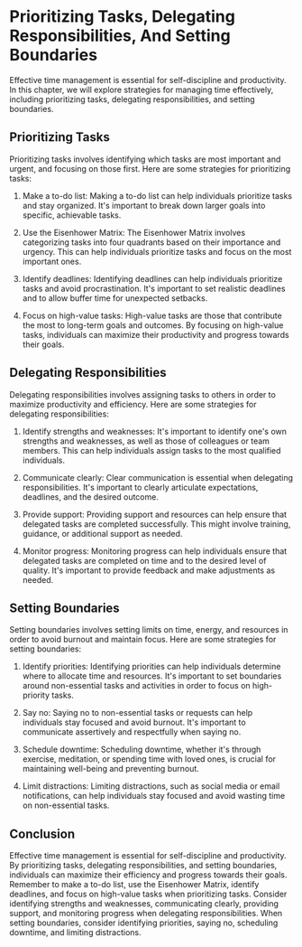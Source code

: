 Prioritizing Tasks, Delegating Responsibilities, And Setting Boundaries
=============================================================================================================

Effective time management is essential for self-discipline and productivity. In this chapter, we will explore strategies for managing time effectively, including prioritizing tasks, delegating responsibilities, and setting boundaries.

Prioritizing Tasks
------------------

Prioritizing tasks involves identifying which tasks are most important and urgent, and focusing on those first. Here are some strategies for prioritizing tasks:

1. Make a to-do list: Making a to-do list can help individuals prioritize tasks and stay organized. It's important to break down larger goals into specific, achievable tasks.

2. Use the Eisenhower Matrix: The Eisenhower Matrix involves categorizing tasks into four quadrants based on their importance and urgency. This can help individuals prioritize tasks and focus on the most important ones.

3. Identify deadlines: Identifying deadlines can help individuals prioritize tasks and avoid procrastination. It's important to set realistic deadlines and to allow buffer time for unexpected setbacks.

4. Focus on high-value tasks: High-value tasks are those that contribute the most to long-term goals and outcomes. By focusing on high-value tasks, individuals can maximize their productivity and progress towards their goals.

Delegating Responsibilities
---------------------------

Delegating responsibilities involves assigning tasks to others in order to maximize productivity and efficiency. Here are some strategies for delegating responsibilities:

1. Identify strengths and weaknesses: It's important to identify one's own strengths and weaknesses, as well as those of colleagues or team members. This can help individuals assign tasks to the most qualified individuals.

2. Communicate clearly: Clear communication is essential when delegating responsibilities. It's important to clearly articulate expectations, deadlines, and the desired outcome.

3. Provide support: Providing support and resources can help ensure that delegated tasks are completed successfully. This might involve training, guidance, or additional support as needed.

4. Monitor progress: Monitoring progress can help individuals ensure that delegated tasks are completed on time and to the desired level of quality. It's important to provide feedback and make adjustments as needed.

Setting Boundaries
------------------

Setting boundaries involves setting limits on time, energy, and resources in order to avoid burnout and maintain focus. Here are some strategies for setting boundaries:

1. Identify priorities: Identifying priorities can help individuals determine where to allocate time and resources. It's important to set boundaries around non-essential tasks and activities in order to focus on high-priority tasks.

2. Say no: Saying no to non-essential tasks or requests can help individuals stay focused and avoid burnout. It's important to communicate assertively and respectfully when saying no.

3. Schedule downtime: Scheduling downtime, whether it's through exercise, meditation, or spending time with loved ones, is crucial for maintaining well-being and preventing burnout.

4. Limit distractions: Limiting distractions, such as social media or email notifications, can help individuals stay focused and avoid wasting time on non-essential tasks.

Conclusion
----------

Effective time management is essential for self-discipline and productivity. By prioritizing tasks, delegating responsibilities, and setting boundaries, individuals can maximize their efficiency and progress towards their goals. Remember to make a to-do list, use the Eisenhower Matrix, identify deadlines, and focus on high-value tasks when prioritizing tasks. Consider identifying strengths and weaknesses, communicating clearly, providing support, and monitoring progress when delegating responsibilities. When setting boundaries, consider identifying priorities, saying no, scheduling downtime, and limiting distractions.
